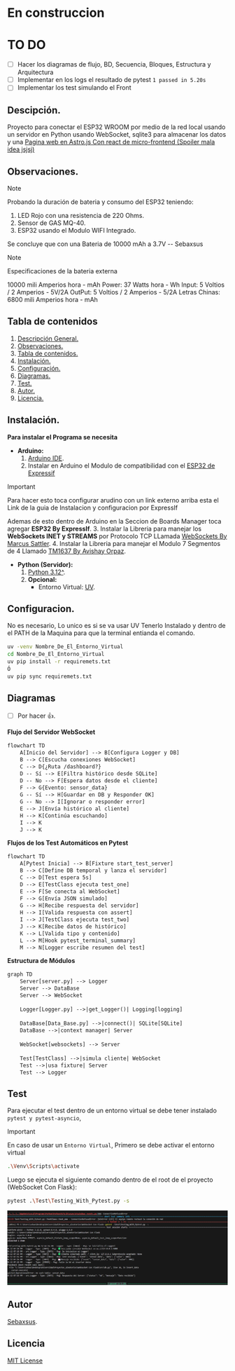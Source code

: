 # En construccion

# TO DO

- [ ] Hacer los diagramas de flujo, BD, Secuencia, Bloques, Estructura y Arquitectura
- [ ] Implementar en los logs el resultado de pytest `1 passed in 5.20s`
- [ ] Implementar los test simulando el Front

## Descipción.

Proyecto para conectar el ESP32 WROOM por medio de la red local usando un servidor en Python usando WebSocket, sqlite3 para almacenar los datos y una [Pagina web en Astro.js Con react de micro-frontend (Spoiler mala idea jsjsj)](https://github.com/Sebaxsus/PaginaDashboardSensor)


## Observaciones.

> [!NOTE]
>
> Probando la duración de bateria y consumo del ESP32 teniendo:
> 1. LED Rojo con una resistencia de 220 Ohms.
> 2. Sensor de GAS MQ-40.
> 3. ESP32 usando el Modulo WIFI Integrado.
>
> Se concluye que con una Bateria de 10000 mAh a 3.7V
> -- Sebaxsus

> [!NOTE]
>
> Especificaciones de la bateria externa
> 
> 10000 mili Amperios hora - mAh
> Power: 37 Watts hora - Wh
> Input: 5 Voltios / 2 Amperios - 5V/2A
> OutPut: 5 Voltios / 2 Amperios - 5/2A
> Letras Chinas: 6800 mili Amperios hora - mAh


## Tabla de contenidos

1. [Descripción General.](#descipción)
2. [Observaciones.](#observaciones)
3. [Tabla de contenidos.](#tabla-de-contenidos)
4. [Instalación.](#instalación)
5. [Configuración.](#configuracion)
6. [Diagramas.](#diagramas)
7. [Test.](#Test)
8. [Autor.](#autor)
9. [Licencia.](#licencia)

## Instalación.

**Para instalar el Programa se necesita**
- **Arduino:**
    1. [Arduino IDE](https://www.arduino.cc/en/software/).
    2. Instalar en Arduino el Modulo de compatibilidad con el [ESP32 de Expressif](https://docs.espressif.com/projects/arduino-esp32/en/latest/installing.html#installing-using-arduino-ide)
> [!IMPORTANT]
>
> Para hacer esto toca configurar arudino con un link externo arriba esta el Link de la guia de Instalacion y configuracion por ExpressIf
>
> Ademas de esto dentro de Arduino en la Seccion de Boards Manager toca agregar **ESP32 By ExpressIf**.
    3. Instalar la Libreria para manejar los **WebSockets INET y STREAMS** por Protocolo TCP LLamada [WebSockets By Marcus Sattler](https://github.com/Links2004/arduinoWebSockets/tree/master/src).
    4. Instalar la Libreria para manejar el Modulo 7 Segmentos de 4 Llamado [TM1637 By Avishay Orpaz](https://github.com/avishorp/TM1637).
- **Python (Servidor):**
    1. [Python 3.12^](https://www.python.org/downloads/).
    2. **Opcional:**
        - Entorno Virtual: [UV](https://github.com/astral-sh/uv/blob/main/README.md).

## Configuracion.

No es necesario, Lo unico es si se va usar UV Tenerlo Instalado y dentro de el PATH de la Maquina para que la terminal entianda el comando.

```bash
uv -venv Nombre_De_El_Entorno_Virtual
cd Nombre_De_El_Entorno_Virtual
uv pip install -r requiremets.txt
Ó
uv pip sync requiremets.txt
```

## Diagramas

- [ ] Por hacer 👍.

**Flujo del Servidor WebSocket**

```mermaid
flowchart TD
    A[Inicio del Servidor] --> B[Configura Logger y DB]
    B --> C[Escucha conexiones WebSocket]
    C --> D{¿Ruta /dashboard?}
    D -- Sí --> E[Filtra histórico desde SQLite]
    D -- No --> F[Espera datos desde el cliente]
    F --> G{Evento: sensor_data}
    G -- Sí --> H[Guardar en DB y Responder OK]
    G -- No --> I[Ignorar o responder error]
    E --> J[Envía histórico al cliente]
    H --> K[Continúa escuchando]
    I --> K
    J --> K
```

**Flujos de los Test Automáticos en Pytest**

```mermaid
flowchart TD
    A[Pytest Inicia] --> B[Fixture start_test_server]
    B --> C[Define DB temporal y lanza el servidor]
    C --> D[Test espera 5s]
    D --> E[TestClass ejecuta test_one]
    E --> F[Se conecta al WebSocket]
    F --> G[Envía JSON simulado]
    G --> H[Recibe respuesta del servidor]
    H --> I[Valida respuesta con assert]
    I --> J[TestClass ejecuta test_two]
    J --> K[Recibe datos de histórico]
    K --> L[Valida tipo y contenido]
    L --> M[Hook pytest_terminal_summary]
    M --> N[Logger escribe resumen del test]
```

**Estructura de Módulos**

```mermaid
graph TD
    Server[server.py] --> Logger
    Server --> DataBase
    Server --> WebSocket

    Logger[Logger.py] -->|get_Logger()| Logging[logging]

    DataBase[Data_Base.py] -->|connect()| SQLite[SQLite]
    DataBase -->|context manager| Server

    WebSocket[websockets] --> Server

    Test[TestClass] -->|simula cliente| WebSocket
    Test -->|usa fixture| Server
    Test --> Logger
```

## Test

Para ejecutar el test dentro de un entorno virtual se debe tener instalado `pytest y pytest-asyncio`,
> [!IMPORTANT]
>
> En caso de usar un `Entorno Virtual`, Primero se debe activar el entorno virtual
>
> ```bash
> .\Venv\Scripts\activate
> ```

Luego se ejecuta el siguiente comando dentro de el root de el proyecto (WebSocket Con Flask):
```bash
pytest .\Test\Testing_With_Pytest.py -s
```

![Imagen de un Test](./Media/Captura%20de%20pantalla%202025-06-12%20191944.png)

## Autor

[Sebaxsus](https://github.com/Sebaxsus).

## Licencia

[MIT License](./LICENSE)
